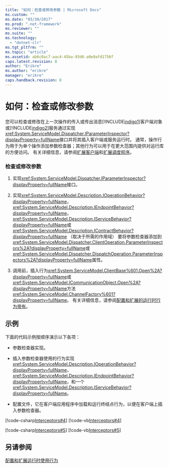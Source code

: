 ```yaml
---
title: "如何：检查或修改参数 | Microsoft Docs"
ms.custom: ""
ms.date: "03/30/2017"
ms.prod: ".net-framework"
ms.reviewer: ""
ms.suite: ""
ms.technology: 
  - "dotnet-clr"
ms.tgt_pltfrm: ""
ms.topic: "article"
ms.assetid: ab6c0ac7-aac4-45ba-93d6-a0e9afd1756f
caps.latest.revision: 8
author: "Erikre"
ms.author: "erikre"
manager: "erikre"
caps.handback.revision: 8
---
```

# 如何：检查或修改参数
您可以检查或修改在上一次操作的传入或传出消息[!INCLUDE[indigo1](../../../../includes/indigo1-md.md)]客户端对象或[!INCLUDE[indigo2](../../../../includes/indigo2-md.md)]服务通过实现<xref:System.ServiceModel.Dispatcher.IParameterInspector?displayProperty=fullName>接口并将其插入客户端或服务运行时。 通常，操作行为用于为单个操作添加参数检查器；其他行为可以用于在更大范围内提供对运行库的方便访问。 有关详细信息，请参阅[扩展客户端](../../../../docs/framework/wcf/extending/extending-clients.md)和[扩展调度程序](../../../../docs/framework/wcf/extending/extending-dispatchers.md)。  
  
### <a name="inspecting-or-modifying-parameters"></a>检查或修改参数  
  
1.  实现<xref:System.ServiceModel.Dispatcher.IParameterInspector?displayProperty=fullName>接口。  
  
2.  实现<xref:System.ServiceModel.Description.IOperationBehavior?displayProperty=fullName>， <xref:System.ServiceModel.Description.IEndpointBehavior?displayProperty=fullName>， <xref:System.ServiceModel.Description.IServiceBehavior?displayProperty=fullName>或<xref:System.ServiceModel.Description.IContractBehavior?displayProperty=fullName> （取决于所需的作用域） 要将参数检查器添加到<xref:System.ServiceModel.Dispatcher.ClientOperation.ParameterInspectors%2A?displayProperty=fullName>或<xref:System.ServiceModel.Dispatcher.DispatchOperation.ParameterInspectors%2A?displayProperty=fullName>属性。  
  
3.  调用前，插入行为<xref:System.ServiceModel.ClientBase%601.Open%2A?displayProperty=fullName>或<xref:System.ServiceModel.ICommunicationObject.Open%2A?displayProperty=fullName>方法<xref:System.ServiceModel.ChannelFactory%601?displayProperty=fullName>。 有关详细信息，请参阅[配置和扩展的运行时行为带有](../../../../docs/framework/wcf/extending/configuring-and-extending-the-runtime-with-behaviors.md)。  
  
## <a name="example"></a>示例  
 下面的代码示例按顺序演示以下各项：  
  
-   参数检查器实现。  
  
-   插入参数检查器使用的行为实现<xref:System.ServiceModel.Description.IOperationBehavior?displayProperty=fullName>， <xref:System.ServiceModel.Description.IEndpointBehavior?displayProperty=fullName>，和一个<xref:System.ServiceModel.Description.IServiceBehavior?displayProperty=fullName>。  
  
-   配置文件，它在客户端应用程序中加载和运行终结点行为，以便在客户端上插入参数检查器。  
  
 [!code-csharp[Interceptors#4](../../../../samples/snippets/csharp/VS_Snippets_CFX/interceptors/cs/interceptors.cs#4)]
 [!code-vb[Interceptors#4](../../../../samples/snippets/visualbasic/VS_Snippets_CFX/interceptors/vb/interceptors.vb#4)]  
  
 [!code-csharp[Interceptors#5](../../../../samples/snippets/csharp/VS_Snippets_CFX/interceptors/cs/insertingbehaviors.cs#5)]
 [!code-vb[Interceptors#5](../../../../samples/snippets/visualbasic/VS_Snippets_CFX/interceptors/vb/insertingbehaviors.vb#5)]  
  
 <!-- TODO: review snippet reference [!code[Interceptors#3](../../../../samples/snippets/common/VS_Snippets_CFX/interceptors/common/client.exe.config#3)]  -->
 <!-- TODO: review snippet reference [!code-csharp[Interceptors#3](../../../../samples/snippets/csharp/VS_Snippets_CFX/interceptors/cs/client.exe.config#3)]  -->
 <!-- TODO: review snippet reference [!code-vb[Interceptors#3](../../../../samples/snippets/visualbasic/VS_Snippets_CFX/interceptors/vb/client.exe.config#3)]  -->  
  
## <a name="see-also"></a>另请参阅  
 [配置和扩展运行时使用行为](../../../../docs/framework/wcf/extending/configuring-and-extending-the-runtime-with-behaviors.md)